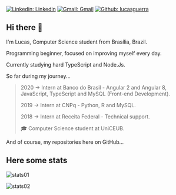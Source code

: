 
[![Linkedin: Linkedin](https://img.shields.io/badge/-Linkedin-blue?style=flat-square&logo=Linkedin&logoColor=white&link=https://www.linkedin.com/in/lucas-guerra-cavalcante-77703b193/)](https://www.linkedin.com/in/lucas-guerra-cavalcante-77703b193/)
[![Gmail: Gmail](https://img.shields.io/badge/-Gmail-red?style=flat-square&logo=Gmail&logoColor=white)](lucasguerratee@gmail.com?Subject=Hello%20world!)
[![Github: lucasguerra](https://img.shields.io/github/followers/LucasGuerraCavalcante?style=social)](https://github.com/LucasGuerraCavalcante)

## Hi there 👋

I'm Lucas, Computer Science student from Brasília, Brazil.

Programming beginner, focused on improving myself every day. 

Currently studying hard TypeScript and Node.Js.

So far during my journey... 

> 2020 -> Intern at Banco do Brasil - Angular 2 and Angular 8, JavaScript, TypeScript and MySQL (Front-end Development).
 > 
> 2019 -> Intern at CNPq - Python, R and MySQL.
 > 
> 2018 -> Intern at Receita Federal  - Technical support.
 > 
> 🎓 Computer Science student at UniCEUB.
 > 

And of course, my repositories here on GitHub...

## Here some stats

![stats01](https://github-readme-stats.vercel.app/api?username=LucasGuerraCavalcante&hide=contribs,issues&show_icons=true&theme=dark&include_all_commits=true&count_private=true)

![stats02](https://github-readme-stats.vercel.app/api/top-langs/?username=LucasGuerraCavalcante&layout=compact&langs_count=10&theme=dark&hide=jupyter%20notebook)

<!--
**LucasGuerraCavalcante/LucasGuerraCavalcante** is a ✨ _special_ ✨ repository because its `README.md` (this file) appears on your GitHub profile.

Here are some ideas to get you started:

- 🔭 I’m currently working on ...
- 🌱 I’m currently learning ...
- 👯 I’m looking to collaborate on ...
- 🤔 I’m looking for help with ...
- 💬 Ask me about ...
- 📫 How to reach me: ...
- 😄 Pronouns: ...
- ⚡ Fun fact: ...
-->
